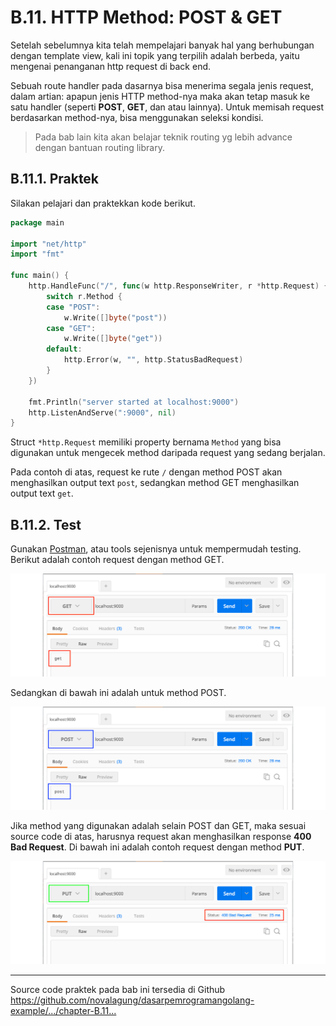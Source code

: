 # B.11. HTTP Method: POST & GET

Setelah sebelumnya kita telah mempelajari banyak hal yang berhubungan dengan template view, kali ini topik yang terpilih adalah berbeda, yaitu mengenai penanganan http request di back end.

Sebuah route handler pada dasarnya bisa menerima segala jenis request, dalam artian: apapun jenis HTTP method-nya maka akan tetap masuk ke satu handler (seperti **POST**, **GET**, dan atau lainnya). Untuk memisah request berdasarkan method-nya, bisa menggunakan seleksi kondisi.

> Pada bab lain kita akan belajar teknik routing yg lebih advance dengan bantuan routing library.

## B.11.1. Praktek

Silakan pelajari dan praktekkan kode berikut.

```go
package main

import "net/http"
import "fmt"

func main() {
	http.HandleFunc("/", func(w http.ResponseWriter, r *http.Request) {
		switch r.Method {
		case "POST":
			w.Write([]byte("post"))
		case "GET":
			w.Write([]byte("get"))
		default:
			http.Error(w, "", http.StatusBadRequest)
		}
	})

	fmt.Println("server started at localhost:9000")
	http.ListenAndServe(":9000", nil)
}
```

Struct `*http.Request` memiliki property bernama `Method` yang bisa digunakan untuk mengecek method daripada request yang sedang berjalan.

Pada contoh di atas, request ke rute `/` dengan method POST akan menghasilkan output text `post`, sedangkan method GET menghasilkan output text `get`.

## B.11.2. Test

Gunakan [Postman](https://chrome.google.com/webstore/detail/postman/fhbjgbiflinjbdggehcddcbncdddomop?hl=en), atau tools sejenisnya untuk mempermudah testing. Berikut adalah contoh request dengan method GET.

![Request GET](images/B.11_1_get.png)

Sedangkan di bawah ini adalah untuk method POST.

![Request POST](images/B.11_2_post.png)

Jika method yang digunakan adalah selain POST dan GET, maka sesuai source code di atas, harusnya request akan menghasilkan response **400 Bad Request**. Di bawah ini adalah contoh request dengan method **PUT**.

![400 Bad Request](images/B.11_3_bad_request.png)

---

<div class="source-code-link">
    <div class="source-code-link-message">Source code praktek pada bab ini tersedia di Github</div>
    <a href="https://github.com/novalagung/dasarpemrogramangolang-example/tree/master/chapter-B.11-http-method">https://github.com/novalagung/dasarpemrogramangolang-example/.../chapter-B.11...</a>
</div>

